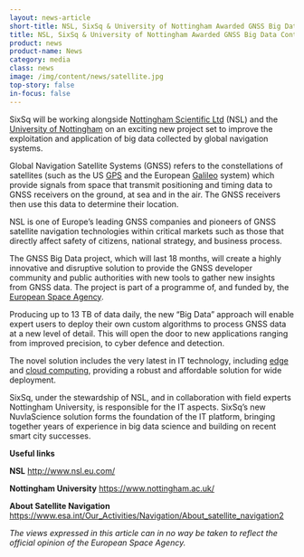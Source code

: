 ```yaml
---
layout: news-article
short-title: NSL, SixSq & University of Nottingham Awarded GNSS Big Data Contract 
title: NSL, SixSq & University of Nottingham Awarded GNSS Big Data Contract
product: news
product-name: News
category: media
class: news
image: /img/content/news/satellite.jpg
top-story: false
in-focus: false
---
```


SixSq will be working alongside [Nottingham Scientific Ltd](http://www.nsl.eu.com/) (NSL) and the [University of Nottingham](https://www.nottingham.ac.uk/) on an exciting new project set to improve the exploitation and application of big data collected by global navigation systems. 

Global Navigation Satellite Systems (GNSS) refers to the constellations of satellites (such as the US [GPS](https://www.gps.gov/) and the European [Galileo](http://www.esa.int/Our_Activities/Navigation/Galileo/What_is_Galileo) system) which provide signals from space that transmit positioning and timing data to GNSS receivers on the ground, at sea and in the air. The GNSS receivers then use this data to determine their location.

NSL is one of Europe’s leading GNSS companies and pioneers of GNSS satellite navigation technologies within critical markets such as those that directly affect safety of citizens, national strategy, and business process. 

The GNSS Big Data project, which will last 18 months, will create a highly innovative and disruptive solution to provide the GNSS developer community and public authorities with new tools to gather new insights from GNSS data. The project is part of a programme of, and funded by, the [European Space Agency](https://www.esa.int/ESA). 

Producing up to 13 TB of data daily, the new “Big Data” approach will enable expert users to deploy their own custom algorithms to process GNSS data at a new level of detail.  This will open the door to new applications ranging from improved precision, to cyber defence and detection.

The novel solution includes the very latest in IT technology, including [edge](http://media.sixsq.com/blog/what-is-edge-computing) and [cloud computing](http://media.sixsq.com/blog/what-is-cloud-technology), providing a robust and affordable solution for wide deployment.

SixSq, under the stewardship of NSL, and in collaboration with field experts Nottingham University, is responsible for the IT aspects. SixSq’s new NuvlaScience solution forms the foundation of the IT platform, bringing together years of experience in big data science and building on recent smart city successes.


**Useful links**

**NSL** http://www.nsl.eu.com/

**Nottingham University** https://www.nottingham.ac.uk/

**About Satellite Navigation** https://www.esa.int/Our_Activities/Navigation/About_satellite_navigation2


*The views expressed in this article can in no way be taken to reflect the official opinion of the European Space Agency.*

